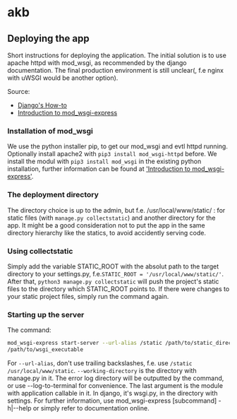 # akb #

## Deploying the app ##
Short instructions for deploying the application.
The initial solution is to use apache httpd with mod_wsgi, as recommended by the django documentation.
The final production environment is still unclear(, f.e nginx with uWSGI would be another option).

Source:
- [Django's How-to](https://docs.djangoproject.com/en/1.11/howto/deployment/)
- [Introduction to mod_wsgi-express](http://blog.dscpl.com.au/2015/04/introducing-modwsgi-express.html)

### Installation of mod_wsgi ###
We use the python installer pip, to get our mod_wsgi and evtl httpd running.
Optionally install apache2 with `pip3 install mod_wsgi-httpd` before.
We install the modul with `pip3 install mod_wsgi` in the existing python installation, further information
can be found at ['Introduction to mod_wsgi-express'](http://blog.dscpl.com.au/2015/04/introducing-modwsgi-express.html).

### The deployment directory ###
The directory choice is up to the admin, but f.e.
/usr/local/www/static/ : for static files (with `manage.py collectstatic`)
and another directory for the app. It might be a good consideration not to put the app in the same directory
hierarchy like the statics, to avoid accidently serving code.

### Using collectstatic ###
Simply add the variable STATIC_ROOT with the absolut path to the target directory to your settings.py, f.e.`STATIC_ROOT = '/usr/local/www/static/'`. After that, `python3 manage.py collectstatic` will push the project's static files to the directory which STATIC_ROOT points to. If there were changes to your static project files, simply run the command again.

### Starting up the server ###
The command:
```bash
mod_wsgi-express start-server --url-alias /static /path/to/static_directory --working-directory /path/to/projectdirectory
/path/to/wsgi_executable
```
For `--url-alias`, don't use trailing backslashes, f.e. use `/static /usr/local/www/static`.
`--working-directory` is the directory with manage.py in it.
The error log directory will be outputted by the command, or use --log-to-terminal for convenience.
The last argument is the module with application callable in it. In django, it's wsgi.py, in the directory with settings.
For further information, use mod_wsgi-express [subcommand] -h|--help or simply refer to documentation online.



